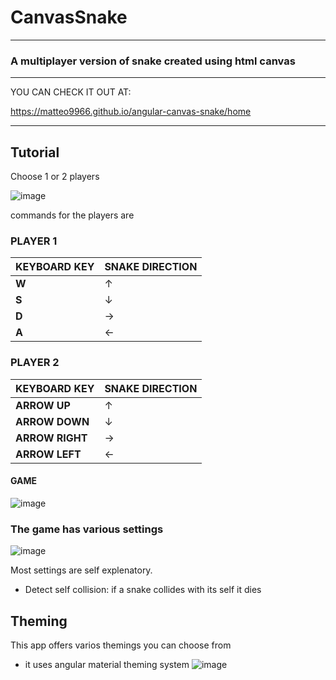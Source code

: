 # CanvasSnake
---
### A multiplayer version of snake created using html canvas
---

YOU CAN CHECK IT OUT AT:

https://matteo9966.github.io/angular-canvas-snake/home

---
## Tutorial
Choose 1 or 2 players 

![image](https://github.com/matteo9966/angular-canvas-snake/assets/75813215/c9a779da-679d-479d-b483-b30e065de1da)


commands for the players are

### PLAYER 1 
|KEYBOARD KEY | SNAKE DIRECTION|
|-------------|---------------|
| **W** | ↑ |
| **S** | ↓ |
| **D**  | → |
| **A** | ← |

### PLAYER 2 

|KEYBOARD KEY | SNAKE DIRECTION|
|-------------|---------------|
| **ARROW UP** | ↑ |
| **ARROW DOWN** | ↓ |
| **ARROW RIGHT**  | → |
| **ARROW LEFT** | ← |

#### GAME
![image](https://github.com/matteo9966/angular-canvas-snake/assets/75813215/c7340b66-a3eb-40f8-913c-9e43969a7f03)

### The game has various settings

![image](https://github.com/matteo9966/angular-canvas-snake/assets/75813215/e94e1252-3285-49c2-96a2-52393dd5de8c)

Most settings are self explenatory. 

- Detect self collision: if a snake collides with its self it dies

## Theming
This app offers varios themings you can choose from
- it uses angular material theming system
![image](https://github.com/matteo9966/angular-canvas-snake/assets/75813215/bf288b7a-ac87-446c-b8c6-7d6b2ecaea60)

